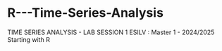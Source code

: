 # R---Time-Series-Analysis
TIME SERIES ANALYSIS - LAB SESSION 1 ESILV : Master 1 - 2024/2025 Starting with R
